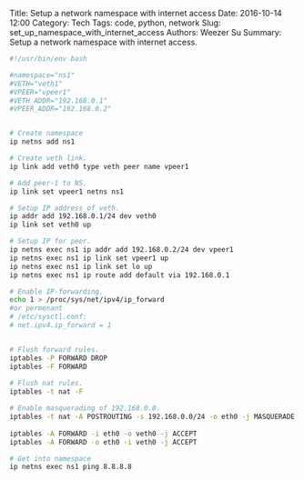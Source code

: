 Title: Setup a network namespace with internet access 
Date: 2016-10-14 12:00
Category: Tech
Tags: code, python, network
Slug: set_up_namespace_with_internet_access 
Authors: Weezer Su
Summary: Setup a network namespace with internet access.


```bash
#!/usr/bin/env bash

#namespace="ns1"
#VETH="veth1"
#VPEER="vpeer1"
#VETH_ADDR="192.168.0.1"
#VPEER_ADDR="192.168.0.2"


# Create namespace
ip netns add ns1

# Create veth link.
ip link add veth0 type veth peer name vpeer1

# Add peer-1 to NS.
ip link set vpeer1 netns ns1

# Setup IP address of veth.
ip addr add 192.168.0.1/24 dev veth0
ip link set veth0 up

# Setup IP for peer.
ip netns exec ns1 ip addr add 192.168.0.2/24 dev vpeer1
ip netns exec ns1 ip link set vpeer1 up
ip netns exec ns1 ip link set lo up
ip netns exec ns1 ip route add default via 192.168.0.1

# Enable IP-forwarding.
echo 1 > /proc/sys/net/ipv4/ip_forward
#or permenant
# /etc/sysctl.conf:
# net.ipv4.ip_forward = 1


# Flush forward rules.
iptables -P FORWARD DROP
iptables -F FORWARD
 
# Flush nat rules.
iptables -t nat -F

# Enable masquerading of 192.168.0.0.
iptables -t nat -A POSTROUTING -s 192.168.0.0/24 -o eth0 -j MASQUERADE
 
iptables -A FORWARD -i eth0 -o veth0 -j ACCEPT
iptables -A FORWARD -o eth0 -i veth0 -j ACCEPT

# Get into namespace
ip netns exec ns1 ping 8.8.8.8 
```

